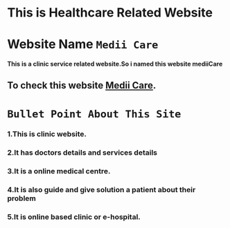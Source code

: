 # This is Healthcare Related Website
# Website Name `Medii Care`
#### This is a clinic service related website.So i named this website mediiCare
## To check this website [Medii Care](https://medii-care.web.app).

# `Bullet Point About This Site`
### 1.This is clinic website.
### 2.It has doctors details and services details
### 3.It is a online medical centre.
### 4.It is also guide and give solution a patient about their problem
### 5.It is online based clinic or e-hospital.
